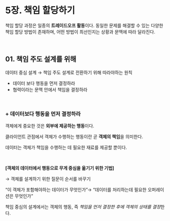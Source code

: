 # 5장. 책임 할당하기


책임 할당 과정은 일종의 **트레이드오프 활동**이다. 
동일한 문제를 해결할 수 있는 다양한 책임 할당 방법이 존재하며, 어떤 방법이 최선인지는 상황과 문맥에 따라 달라진다. 

<br>

## 01. 책임 주도 설계를 위해

데이터 중심 설계 → 책임 주도 설계로 전환하기 위해 따라야하는 원칙

- 데이터 보다 행동을 먼저 결정하라
- 협력이라는 문맥 안에서 책임을 결정하라

<br>

### + 데이터보다 행동을 먼저 결정하라

객체에게 중요한 것은 **외부에 제공하는 행동**이다. 

클라이언트 관점에서 객체가 수행하는 행동이란 곧 **객체의 책임**을 의미한다.

데이터는 객체가 책임을 수행하는 데 필요한 재료를 제공할 뿐이다.

<br>

**[객체의 데이터에서 행동으로 무게 중심을 옮기기 위한 기법]** 

→ 객체를 설계하기 위한 질문이 순서를 바꾸기 

“이 객체가 포함해야하는 데이터가 무엇인가”→ “데이터를 처리하는데 필요한 오퍼레이션은 무엇인가”

책임 중심의 설계에서는 객체의 행동, 즉 *책임을 먼저 결정한 후에 객체의 상태를 결정*한다.
